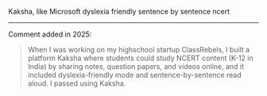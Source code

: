 Kaksha, like Microsoft dyslexia friendly sentence by sentence ncert

---

Comment added in 2025:

> When I was working on my highschool startup ClassRebels, I built a platform Kaksha where students could study NCERT content (K-12 in India) by sharing notes, question papers, and videos online, and it included dyslexia-friendly mode and sentence-by-sentence read aloud. I passed using Kaksha.
